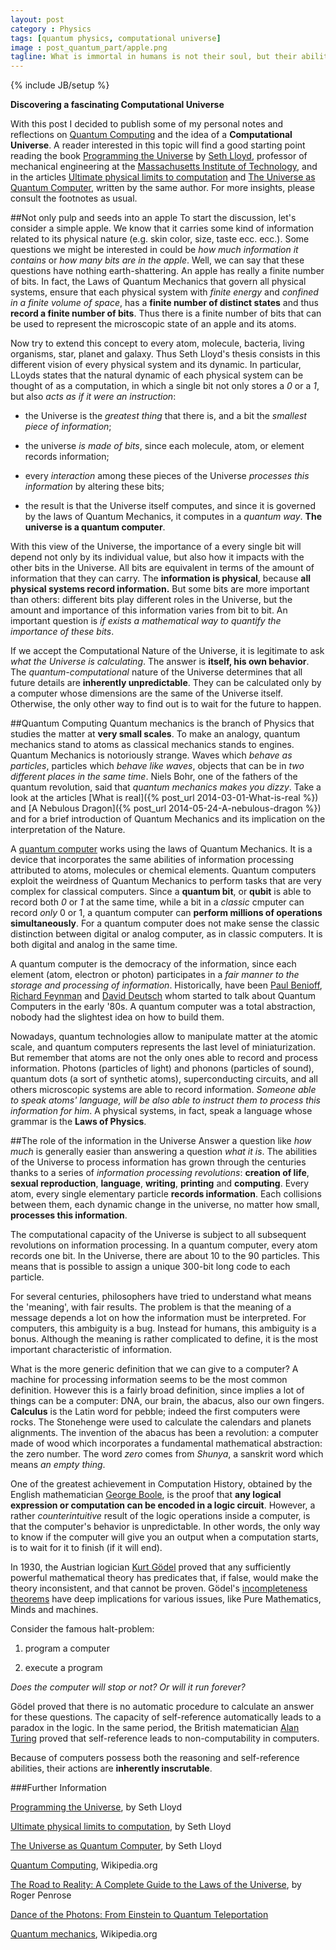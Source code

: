 ```yaml
---
layout: post
category : Physics
tags: [quantum physics, computational universe]
image : post_quantum_part/apple.png
tagline: What is immortal in humans is not their soul, but their ability to reason-Averroes
---
```

{% include JB/setup %}

**Discovering a fascinating Computational Universe**

<!--more-->
With this post I decided to publish some of my personal notes and reflections on [Quantum Computing](http://en.wikipedia.org/wiki/Quantum_computing) and the idea of a **Computational Universe**. A reader interested in this topic will find a good starting point reading the book [Programming the Universe](http://www.amazon.com/Programming-Universe-Quantum-Computer-Scientist/dp/1400033861) by [Seth Lloyd](http://meche.mit.edu/people/?id=55), professor of mechanical engineering at the  [Massachusetts Institute of Technology](http://en.wikipedia.org/wiki/Massachusetts_Institute_of_Technology), and in the articles [Ultimate physical limits to computation](http://www.nature.com/nature/journal/v406/n6799/full/4061047a0.html ) and [The Universe as Quantum Computer](http://arxiv.org/abs/1312.4455), written by the same author. For more insights, please consult the footnotes as usual.

##Not only pulp and seeds into an apple
To start the discussion, let's consider a simple apple. We know that it carries some kind of information related to its physical nature (e.g. skin color, size, taste ecc. ecc.). Some questions we might be interested in could be *how much information it contains* or *how many bits are in the apple*. Well, we can say that these questions have nothing earth-shattering. An apple has really a finite number of bits. In fact, the Laws of Quantum Mechanics that govern all physical systems, ensure that each physical system with *finite energy* and *confined in a finite volume of space*, has a **finite number of distinct states** and thus **record a finite number of bits**. Thus there is a finite number of bits that can be used to represent the microscopic state of an apple and its atoms.

Now try to extend this concept to every atom, molecule, bacteria, living organisms, star, planet and galaxy. Thus Seth Lloyd's thesis consists in this different vision of every physical system and its dynamic. In particular, LLoyds states that the natural dynamic of each physical system can be thought of as a computation, in which a single bit not only stores a *0* or a *1*, but also *acts as if it were an instruction*:

* the Universe is the *greatest thing* that there is, and a bit the *smallest piece of information*;

* the universe *is made of bits*, since each molecule, atom, or element records information;

* every *interaction* among these pieces of the Universe *processes this information* by altering these bits;

* the result is that the Universe itself computes, and since it is governed by the laws of Quantum Mechanics, it computes in a *quantum way*. **The universe is a quantum computer**.

With this view of the Universe, the importance of a every single bit will depend not only by its individual value,  but also how it impacts with the other bits in the Universe.
All bits are equivalent in terms of the amount of information that they can carry. 
The **information is physical**, because **all physical systems record information.** But some bits are more important than others: different bits play different roles in the Universe, but the amount and importance of this information varies from bit to bit. An important question is *if exists a mathematical way to quantify the importance of these bits*.

If we accept the Computational Nature of the Universe, it is legitimate to ask *what the Universe is calculating*. The answer is **itself, his own behavior**. The *quantum-computational* nature of the Universe determines that all future details are **inherently unpredictable**. They can be calculated only by a computer whose dimensions are the same of the Universe itself. Otherwise, the only other way to find out is to wait for the future to happen.

##Quantum Computing
Quantum mechanics is the branch of Physics that studies the matter at **very small scales**. To make an analogy, quantum mechanics stand to atoms as classical mechanics stands to engines. Quantum Mechanics is notoriously strange. Waves which *behave as particles*, particles which *behave like waves*, objects that can be in *two different places in the same time*. Niels Bohr, one of the fathers of the quantum revolution, said that *quantum mechanics makes you dizzy*.
Take a look at the articles [What is real]({% post_url 2014-03-01-What-is-real %}) and [A Nebulous Dragon]({% post_url 2014-05-24-A-nebulous-dragon %})  and for a brief introduction of Quantum Mechanics and its implication on the interpretation of the Nature.


A [quantum computer](http://en.wikipedia.org/wiki/Quantum_computing) works using the laws of Quantum Mechanics. It is a device that incorporates the same abilities of information processing attributed to atoms, molecules or chemical elements.
Quantum computers exploit the weirdness of Quantum Mechanics to perform tasks that are very complex for classical computers. Since a **quantum bit**, or **qubit** is able to record both *0* or *1* at the same time, while a bit in a *classic* cmputer can record *only* 0 or 1, a quantum computer can **perform millions of operations simultaneously**. For a quantum computer does not make sense the classic distinction between digital or analog computer, as in classic computers. It is both digital and analog in the same time.

A quantum computer is the democracy of the information, since each element (atom, electron or photon) participates in a *fair manner to the storage and processing of information*. 
Historically, have been [Paul Benioff](https://www.phy.anl.gov/theory/staff/Benioff_P.html), [Richard Feynman](http://en.wikipedia.org/wiki/Richard_Feynman) and [David Deutsch](http://en.wikipedia.org/wiki/David_Deutsch) whom started to talk about Quantum Computers in the early '80s. A quantum computer was a total abstraction, nobody had the slightest idea on how to build them.

Nowadays, quantum technologies allow to manipulate matter at the atomic scale, and quantum computers represents the last level of miniaturization.
But remember that atoms are not the only ones able to record and process information. Photons (particles of light) and phonons (particles of sound), quantum dots (a sort of synthetic atoms), superconducting circuits, and all others microscopic systems are able to record information.
*Someone able to speak atoms' language, will be also able to instruct them to process this information for him*. A physical systems, in fact, speak a language whose grammar is the **Laws of Physics**.


##The role of the information in the Universe
Answer a question like *how much* is generally easier than answering a question *what it is*.
The abilities of the Universe to process information has grown through the centuries thanks to a series of *information processing revolutions*: **creation of life**, **sexual reproduction**, **language**, **writing**, **printing** and **computing**. Every atom, every single elementary particle **records information**. Each collisions between them, each dynamic change in the universe, no matter how small, **processes this information**.

The computational capacity of the Universe is subject to all subsequent revolutions on information processing. In a quantum computer, every atom records one bit. In the Universe, there are about 10 to the 90 particles. This means that is possible to assign a unique 300-bit long code to each particle.

For several centuries, philosophers have tried to understand what means the 'meaning', with fair results. The problem is that the meaning of a message depends a lot on how the information must be interpreted. For computers, this ambiguity is a bug. Instead for humans, this ambiguity is a bonus. Although the meaning is rather complicated to define, it is the most important characteristic of information.

What is the more generic definition that we can give to a computer? A machine for processing information seems to be the most common definition. However this is a fairly broad definition, since implies a lot of things can be a computer: DNA, our brain, the abacus, also our own fingers.
**Calculus** is the Latin word for pebble; indeed the first computers were rocks. The Stonehenge were used to calculate the calendars and planets alignments. The invention of the abacus has been a revolution: a computer made of wood which incorporates a fundamental mathematical abstraction: the zero number. The word *zero* comes from *Shunya*, a sanskrit word which means *an empty thing*.


One of the greatest achievement in Computation History, obtained by the English mathematician [George Boole](http://en.wikipedia.org/wiki/George_Boole), is the proof that **any logical expression or computation can be encoded in a logic circuit**.
However, a rather *counterintuitive* result of the logic operations inside a computer, is that the computer's behavior is unpredictable. In other words, the only way to know if the computer will give you an output when a computation starts, is to wait for it to finish (if it will end).

In 1930, the Austrian logician [Kurt Gödel](http://en.wikipedia.org/wiki/Kurt_Gödel) proved that any sufficiently powerful mathematical theory has predicates that, if false, would make the theory inconsistent, and that cannot be proven. Gödel's [incompleteness theorems](http://en.wikipedia.org/wiki/Gödel%27s_incompleteness_theorems) have deep implications for various issues, like Pure Mathematics, Minds and  machines.

Consider the famous halt-problem:

1. program a computer

2. execute a program

*Does the computer will stop or not? Or will it run forever?*

Gödel proved that there is no automatic procedure to calculate an answer for these questions. The capacity of self-reference automatically leads to a paradox in the logic. In the same period, the British matematician [Alan Turing](http://en.wikipedia.org/wiki/Alan_Turing) proved that self-reference leads to non-computability in computers.

Because of computers possess both the reasoning and self-reference abilities, their actions are **inherently inscrutable**.




###Further Information

[Programming the Universe](http://www.amazon.com/Programming-Universe-Quantum-Computer-Scientist/dp/1400033861), by Seth Lloyd

[Ultimate physical limits to computation](http://www.nature.com/nature/journal/v406/n6799/full/4061047a0.html), by Seth Lloyd

[The Universe as Quantum Computer](http://arxiv.org/abs/1312.4455), by Seth Lloyd

[Quantum Computing](http://en.wikipedia.org/wiki/Quantum_computing), Wikipedia.org

[The Road to Reality: A Complete Guide to the Laws of the Universe](http://books.google.ie/books/about/The_Road_to_Reality.html?id=jjG_ngEACAAJ&redir_esc=y), by Roger Penrose

[Dance of the Photons: From Einstein to Quantum Teleportation](http://books.google.ie/books/about/Dance_of_the_Photons.html?id=HhGfPAAACAAJ&redir_esc=y)

[Quantum mechanics](http://en.wikipedia.org/wiki/Quantum_mechanics), Wikipedia.org



